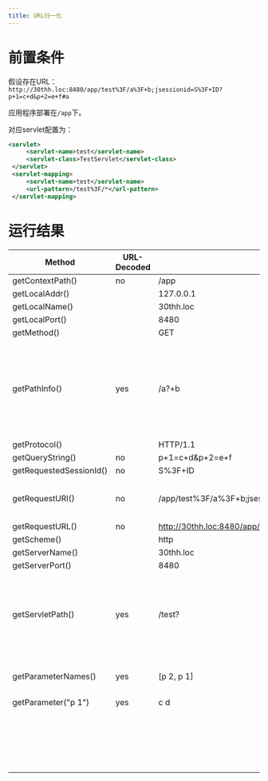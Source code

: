 ```yaml
---
title: URL归一化
---
```


# 前置条件

假设存在URL：`http://30thh.loc:8480/app/test%3F/a%3F+b;jsessionid=S%3F+ID?p+1=c+d&p+2=e+f#a`

应用程序部署在`/app`下。

对应servlet配置为：  
```xml
<servlet>
     <servlet-name>test</servlet-name>
     <servlet-class>TestServlet</servlet-class>
 </servlet>
 <servlet-mapping>
     <servlet-name>test</servlet-name>
     <url-pattern>/test%3F/*</url-pattern>
 </servlet-mapping>
```

# 运行结果

| Method | URL-Decoded | Result | Comments |
| --- | --- | --- | --- |
| getContextPath() | no | /app |  |
| getLocalAddr() |  | 127.0.0.1 |  |
| getLocalName() |  | 30thh.loc |  |
| getLocalPort() |  | 8480 |  |
| getMethod() |  | GET |  |
| getPathInfo() | yes | /a?+b | 如果servlet配置中的url-pattern不以*结束（如/test或*.jsp），或使用Spring，getPathInfo返回null。 |
| getProtocol() |  | HTTP/1.1 |  |
| getQueryString() | no | p+1=c+d&p+2=e+f |  |
| getRequestedSessionId() | no | S%3F+ID |  |
| getRequestURI() | no | /app/test%3F/a%3F+b;jsessionid=S+ID | requestURI = contextPath + servletPath + pathInfo |
| getRequestURL() | no | http://30thh.loc:8480/app/test%3F/a%3F+b;jsessionid=S+ID |  |
| getScheme() |  | http |  |
| getServerName() |  | 30thh.loc |  |
| getServerPort() |  | 8480 |  |
| getServletPath() | yes | /test? | 如果使用Spring，getServletPath返回context和session ID之间的部分，即/test?/a?+b |
| getParameterNames() | yes | [p 2, p 1] | “+”号仅在查询字符串中代表空格。 |
| getParameter("p 1") | yes | c d |  |
|  |  |  | 锚点“#a”不会被传输到服务器，仅在客户端浏览器中处理。 |
